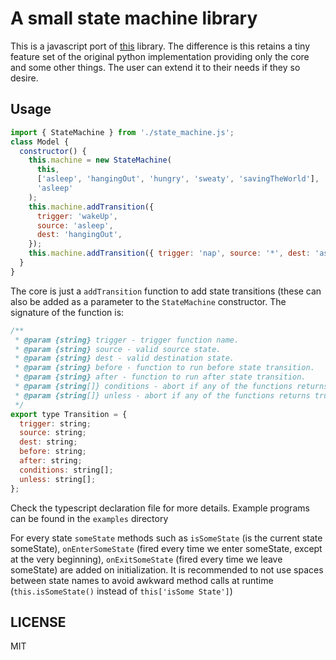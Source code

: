 # A small state machine library

This is a javascript port of
[this](https://github.com/pytransitions/transitions) library. The difference is
this retains a tiny feature set of the original python implementation providing
only the core and some other things. The user can extend it to their needs if
they so desire.

## Usage

```javascript
import { StateMachine } from './state_machine.js';
class Model {
  constructor() {
    this.machine = new StateMachine(
      this,
      ['asleep', 'hangingOut', 'hungry', 'sweaty', 'savingTheWorld'],
      'asleep'
    );
    this.machine.addTransition({
      trigger: 'wakeUp',
      source: 'asleep',
      dest: 'hangingOut',
    });
    this.machine.addTransition({ trigger: 'nap', source: '*', dest: 'asleep' });
  }
}
```

The core is just a `addTransition` function to add state transitions (these can
also be added as a parameter to the `StateMachine` constructor. The signature of
the function is:

```javascript
/**
 * @param {string} trigger - trigger function name.
 * @param {string} source - valid source state.
 * @param {string} dest - valid destination state.
 * @param {string} before - function to run before state transition.
 * @param {string} after - function to run after state transition.
 * @param {string[]} conditions - abort if any of the functions returns false.
 * @param {string[]} unless - abort if any of the functions returns true.
 */
export type Transition = {
  trigger: string;
  source: string;
  dest: string;
  before: string;
  after: string;
  conditions: string[];
  unless: string[];
};
```

Check the typescript declaration file for more details. Example programs can be
found in the `examples` directory

For every state `someState` methods such as `isSomeState` (is the current state
someState), `onEnterSomeState` (fired every time we enter someState, except at
the very beginning), `onExitSomeState` (fired every time we leave someState) are
added on initialization. It is recommended to not use spaces between state names
to avoid awkward method calls at runtime (`this.isSomeState()` instead of
`this['isSome State']`)

## LICENSE

MIT
